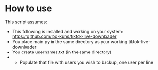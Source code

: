 # How to use

This script assumes: 
- This following is installed and working on your system: https://github.com/loo-kuhs/tiktok-live-downloader
- You place main.py in the same directory as your working tiktok-live-downloader
- You create usernames.txt (in the same directory)
- - Populate that file with users you wish to backup, one user per line
